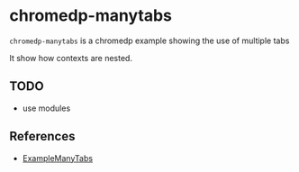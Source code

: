 # chromedp-manytabs

`chromedp-manytabs` is a chromedp example showing the use of multiple tabs

It show how contexts are nested.

## TODO

- use modules


## References

- [ExampleManyTabs](https://github.com/chromedp/chromedp/blob/896fbe60c209c643ac02d6cb757793d81dac3488/example_test.go#L80)